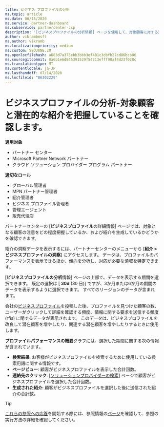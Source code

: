 ```yaml
---
title: ビジネス プロファイルの分析
ms.topic: article
ms.date: 06/15/2020
ms.service: partner-dashboard
ms.subservice: partnercenter-csp
description: '[ビジネスプロファイルの分析情報] ページを使用して、対象顧客に対する注意をどの程度把握し、紹介を生成するかを確認します。'
author: vikrambmsft
ms.author: vikramb
ms.localizationpriority: medium
ms.custom: SEOJUNE.20
ms.openlocfilehash: a683d7a375ebb3bbb3ef481c3dbfb27cd86bcb86
ms.sourcegitcommit: 0a6b1e6d845391539f54213efff00af4d23f028c
ms.translationtype: MT
ms.contentlocale: ja-JP
ms.lasthandoff: 07/14/2020
ms.locfileid: "86302229"
---
```

# <a name="analyze-your-business-profile---see-how-well-you-attract-target-customers-and-potential-referrals"></a>ビジネスプロファイルの分析-対象顧客と潜在的な紹介を把握していることを確認します。
<!-- 
https://go.microsoft.com/fwlink/?linkid=849120
-->

**適用対象**

- パートナー センター
- Microsoft Partner Network パートナー
- クラウド ソリューション プロバイダー プログラム パートナー

**適切なロール**

- グローバル管理者
- MPN パートナー管理者
- 紹介管理者
- ビジネス プロファイル管理者
- 管理エージェント
- 販売代理店

パートナーセンターの [**ビジネスプロファイル**の詳細情報] ページでは、対象となる顧客の注意をどの程度把握しているか、および紹介を生成しているかどうかを確認できます。

紹介の洞察データを表示するには、パートナーセンターのメニューから [**紹介 > ビジネスプロファイルの洞察**] にアクセスします。 データは、プロファイルのパフォーマンスを表示できるほか、傾向を分析し、対応が必要な領域を特定できます。

[**ビジネスプロファイルの分析**情報] ページの上部で、データを表示する期間を選択できます。 既定の選択は [ **30d** (30 日)] ですが、3か月または6か月の期間のデータを表示するように選択できます。 すべてのリージョンのデータが含まれます。

会社の[ビジネスプロファイル](create-a-marketing-profile.md)を投稿した後、プロファイルを見つけた顧客の数、ユーザーがクリックして詳細を確認する頻度、情報に関する要求を送信する頻度 (rfis) に関するデータが表示されます。 このデータは、ビジネスプロファイルを改良して潜在顧客を増やしたり、関連する潜在顧客を増やしたりするときに使用します。

**プロファイルパフォーマンスの概要**グラフには、選択した期間に関する次の情報が含まれています。

- **検索結果**: お客様がビジネスプロファイルを検索するために使用している検索用語に関する情報です。
- **ページビュー**: 顧客がビジネスプロファイルを表示した合計回数。
- **連絡先のクリック**: [[ソリューションプロバイダーの検索](https://www.microsoft.com/solution-providers/home)] ページで顧客がビジネスプロファイルを選択した合計回数。
- **生成された紹介**: 顧客がビジネスプロファイルを選択した後に送信された紹介の合計数。

> [!TIP]
> [これらの参照への応答](responding-to-referrals.md)を開始する際には、参照情報の[ページ](referral-insights.md)を確認して、参照の実行方法の詳細を確認してください。
